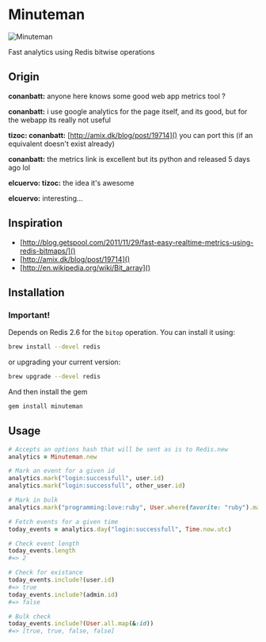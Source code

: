# Minuteman

![Minuteman](http://upload.wikimedia.org/wikipedia/commons/thumb/4/4b/Minute_Man_Statue_Lexington_Massachusetts_cropped.jpg/220px-Minute_Man_Statue_Lexington_Massachusetts_cropped.jpg)

Fast analytics using Redis bitwise operations

## Origin


**conanbatt:** anyone here knows some good web app metrics tool ?

**conanbatt:** i use google analytics for the page itself, and its good, but for the webapp its really not useful

**tizoc: conanbatt:** [http://amix.dk/blog/post/19714]() you can port this (if an equivalent doesn't exist already)

**conanbatt:** the metrics link is excellent but its python and released 5 days ago lol

**elcuervo: tizoc:** the idea it's awesome

**elcuervo:** interesting...


## Inspiration

* [http://blog.getspool.com/2011/11/29/fast-easy-realtime-metrics-using-redis-bitmaps/]()
* [http://amix.dk/blog/post/19714]()
* [http://en.wikipedia.org/wiki/Bit_array]()

## Installation

### Important!

Depends on Redis 2.6 for the `bitop` operation. You can install it using:

```bash
brew install --devel redis
```

or upgrading your current version:

```bash
brew upgrade --devel redis
```

And then install the gem

```bash
gem install minuteman
```

## Usage

```ruby
# Accepts an options hash that will be sent as is to Redis.new
analytics = Minuteman.new

# Mark an event for a given id
analytics.mark("login:successfull", user.id)
analytics.mark("login:successfull", other_user.id)

# Mark in bulk
analytics.mark("programming:love:ruby", User.where(favorite: "ruby").map(&:id))

# Fetch events for a given time
today_events = analytics.day("login:successfull", Time.now.utc)

# Check event length
today_events.length
#=> 2

# Check for existance
today_events.include?(user.id)
#=> true
today_events.include?(admin.id)
#=> false

# Bulk check
today_events.include?(User.all.map(&:id))
#=> [true, true, false, false]
```
